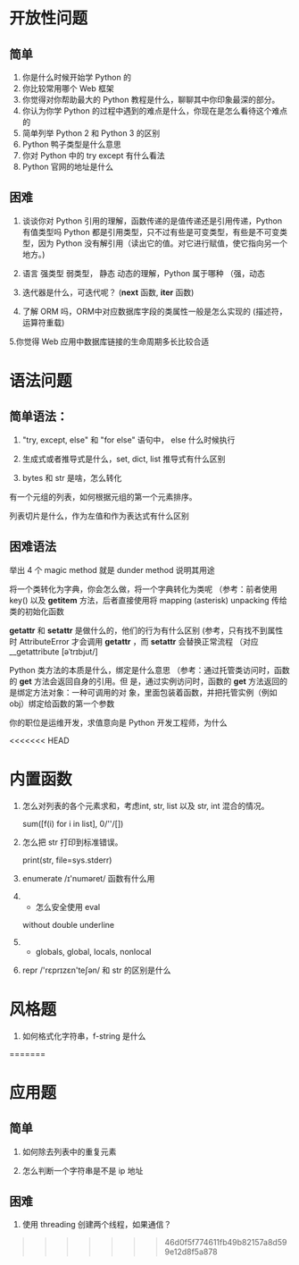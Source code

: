 # 开放性问题

## 简单
1. 你是什么时候开始学 Python 的 
2. 你比较常用哪个 Web 框架
3. 你觉得对你帮助最大的 Python 教程是什么，聊聊其中你印象最深的部分。
4. 你认为你学 Python 的过程中遇到的难点是什么，你现在是怎么看待这个难点的
5. 简单列举 Python 2 和 Python 3 的区别
6. Python 鸭子类型是什么意思
7. 你对 Python 中的 try except 有什么看法
8. Python 官网的地址是什么


## 困难
1. 谈谈你对 Python 引用的理解，函数传递的是值传递还是引用传递，Python 有值类型吗
Python 都是引用类型，只不过有些是可变类型，有些是不可变类型，因为 Python 没有解引用（读出它的值。对它进行赋值，使它指向另一个地方。)

2. 语言 强类型 弱类型， 静态 动态的理解，Python 属于哪种
（强，动态

3. 迭代器是什么，可迭代呢？
(__next__ 函数, __iter__ 函数)

4. 了解 ORM 吗，ORM中对应数据库字段的类属性一般是怎么实现的
(描述符，运算符重载)

5.你觉得 Web 应用中数据库链接的生命周期多长比较合适


# 语法问题

## 简单语法：
1. "try, except, else" 和 "for else" 语句中， else 什么时候执行

2. 生成式或者推导式是什么，set, dict, list 推导式有什么区别

3. bytes 和 str 是啥，怎么转化

有一个元组的列表，如何根据元组的第一个元素排序。

列表切片是什么，作为左值和作为表达式有什么区别

## 困难语法
举出 4 个 magic method 就是 dunder method 说明其用途

将一个类转化为字典，你会怎么做，将一个字典转化为类呢
（参考：前者使用 key() 以及 __getitem__ 方法，后者直接使用将 mapping (asterisk) unpacking 传给类的初始化函数


__getattr__ 和 __setattr__ 是做什么的，他们的行为有什么区别
(参考，只有找不到属性时 AttributeError 才会调用 __getattr__ ，而 __setattr__ 会替换正常流程 （对应 __getattribute [əˈtrɪbjut/]


Python 类方法的本质是什么，绑定是什么意思
（参考：通过托管类访问时，函数的 __get__ 方法会返回自身的引用。但
是，通过实例访问时，函数的 __get__ 方法返回的是绑定方法对象：一种可调用的对
象，里面包装着函数，并把托管实例（例如 obj）绑定给函数的第一个参数


你的职位是运维开发，求值意向是 Python 开发工程师，为什么

<<<<<<< HEAD


# 内置函数

1. 怎么对列表的各个元素求和，考虑int, str, list 以及 str, int 混合的情况。

    sum([f(i) for i in list], 0/''/[]) 

2. 怎么把 str 打印到标准错误。

    print(str, file=sys.stderr)

3. enumerate  /ɪ'numəret/  函数有什么用

4. * 怎么安全使用 eval
    
    without double underline

5. * globals, global, locals, nonlocal

6. repr  /'rɛprɪzɛn'teʃən/  和 str 的区别是什么

# 风格题

1. 如何格式化字符串，f-string 是什么

=======
# 应用题

## 简单
1. 如何除去列表中的重复元素

2. 怎么判断一个字符串是不是 ip 地址

## 困难
1. 使用 threading 创建两个线程，如果通信？
>>>>>>> 46d0f5f774611fb49b82157a8d599e12d8f5a878
